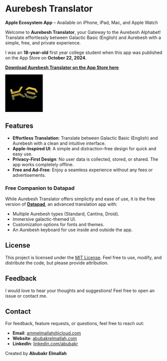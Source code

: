 # Aurebesh Translator

**Apple Ecosystem App** – Available on iPhone, iPad, Mac, and Apple Watch

Welcome to **Aurebesh Translator**, your Gateway to the Aurebesh Alphabet! Translate effortlessly between Galactic Basic (English) and Aurebesh with a simple, free, and private experience.

I was an **18-year-old** first year college student when this app was published on the App Store on **October 22, 2024**.

[**Download Aurebesh Translator on the App Store here**](https://apps.apple.com/us/app/aurebesh-translator/id6670201513?platform=iphone)

<img src="Resources/AurebeshTranslator.jpg" alt="Aurebesh Translator Logo" width="120"/>

## Features

- **Effortless Translation**: Translate between Galactic Basic (English) and Aurebesh with a clean and intuitive interface.
- **Apple-Inspired UI**: A simple and distraction-free design for quick and easy use.
- **Privacy-First Design**: No user data is collected, stored, or shared. The app works completely offline.
- **Free and Ad-Free**: Enjoy a seamless experience without any fees or advertisements.

### Free Companion to Datapad
While Aurebesh Translator offers simplicity and ease of use, it is the free version of **[Datapad](https://apps.apple.com/us/app/datapad-aurebesh-translator/id6450498054?platform=iphone)**, an advanced translation app with:
- Multiple Aurebesh types (Standard, Cantina, Droid).
- Immersive galactic-themed UI.
- Customization options for fonts and themes.
- An Aurebesh keyboard for use inside and outside the app.

## License

This project is licensed under the [MIT License](LICENSE). Feel free to use, modify, and distribute the code, but please provide attribution.

## Feedback

I would love to hear your thoughts and suggestions! Feel free to open an issue or contact me.

## Contact

For feedback, feature requests, or questions, feel free to reach out:
- **Email**: ammelmallah@icloud.com
- **Website**: [abubakrelmallah.com](https://abubakrelmallah.com/)
- **LinkedIn**: [linkedin.com/abubakr](https://www.linkedin.com/in/abubakr-elmallah-416a0b273/)

Created by **Abubakr Elmallah**
